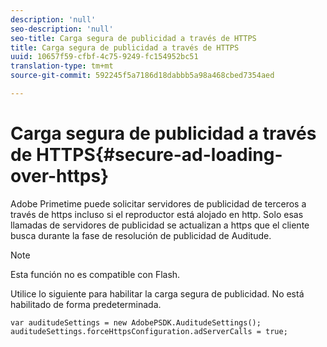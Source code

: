```yaml
---
description: 'null'
seo-description: 'null'
seo-title: Carga segura de publicidad a través de HTTPS
title: Carga segura de publicidad a través de HTTPS
uuid: 10657f59-cfbf-4c75-9249-fc154952bc51
translation-type: tm+mt
source-git-commit: 592245f5a7186d18dabbb5a98a468cbed7354aed

---
```



# Carga segura de publicidad a través de HTTPS{#secure-ad-loading-over-https}

Adobe Primetime puede solicitar servidores de publicidad de terceros a través de https incluso si el reproductor está alojado en http. Solo esas llamadas de servidores de publicidad se actualizan a https que el cliente busca durante la fase de resolución de publicidad de Auditude.

>[!NOTE]
>
>Esta función no es compatible con Flash.

Utilice lo siguiente para habilitar la carga segura de publicidad. No está habilitado de forma predeterminada.

```
var auditudeSettings = new AdobePSDK.AuditudeSettings(); 
auditudeSettings.forceHttpsConfiguration.adServerCalls = true;
```

